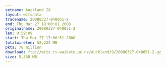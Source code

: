 ```yaml
---
setname: Auckland IX
layout: witsdata
tracename: 20080327-040051-2
end: Thu Mar 27 18:00:01 2008
originalname: 20080327-040051-2
len: 0:59:09
start: Thu Mar 27 17:00:51 2008
totalwirelen: 52,224 MB
pkts: 78 million
download: ftp://wits.cs.waikato.ac.nz/auckland/9/20080327-040051-2.gz
size: 5,358 MB
---
```

